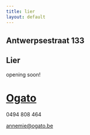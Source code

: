 ```yaml
---
title: lier
layout: default
---
```


## Antwerpsestraat 133
## Lier

opening soon!

# [Ogato](/)

0494 808 464

<a href="mailto:annemie@ogato.be">annemie@ogato.be</a>
